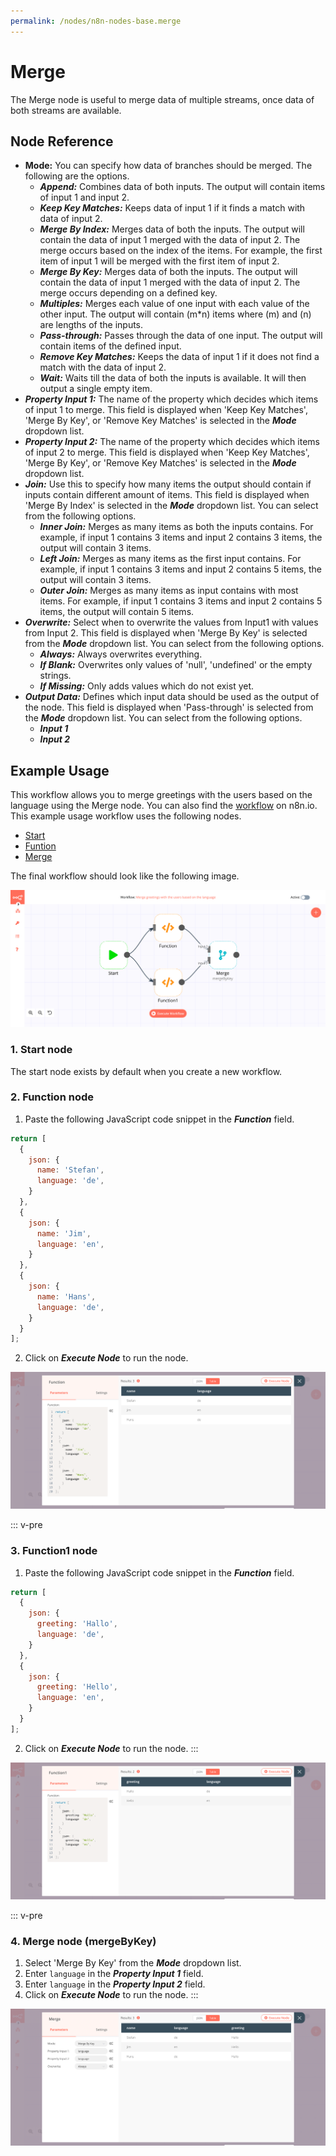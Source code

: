 ```yaml
---
permalink: /nodes/n8n-nodes-base.merge
---
```


# Merge

The Merge node is useful to merge data of multiple streams, once data of both streams are available.

## Node Reference

- **Mode:** You can specify how data of branches should be merged. The following are the options.
    - ***Append:*** Combines data of both inputs. The output will contain items of input 1 and input 2.
	- ***Keep Key Matches:*** Keeps data of input 1 if it finds a match with data of input 2.
	- ***Merge By Index:*** Merges data of both the inputs. The output will contain the data of input 1 merged with the data of input 2. The merge occurs based on the index of the items. For example, the first item of input 1 will be merged with the first item of input 2.
    - ***Merge By Key:*** Merges data of both the inputs. The output will contain the data of input 1 merged with the data of input 2. The merge occurs depending on a defined key.
    - ***Multiples:*** Merges each value of one input with each value of the other input. The output will contain (m*n) items where (m) and (n) are lengths of the inputs.
    - ***Pass-through:*** Passes through the data of one input. The output will contain items of the defined input.
    - ***Remove Key Matches:*** Keeps the data of input 1 if it does not find a match with the data of input 2.
    - ***Wait:*** Waits till the data of both the inputs is available. It will then output a single empty item. 
- ***Property Input 1:*** The name of the property which decides which items of input 1 to merge. This field is displayed when 'Keep Key Matches', 'Merge By Key', or 'Remove Key Matches' is selected in the ***Mode*** dropdown list.
- ***Property Input 2:*** The name of the property which decides which items of input 2 to merge. This field is displayed when 'Keep Key Matches', 'Merge By Key', or 'Remove Key Matches' is selected in the ***Mode*** dropdown list. 
- ***Join:*** Use this to specify how many items the output should contain if inputs contain different amount of items. This field is displayed when 'Merge By Index' is selected in the ***Mode*** dropdown list. You can select from the following options.
    - ***Inner Join:*** Merges as many items as both the inputs contains. For example, if input 1 contains 3 items and input 2 contains 3 items, the output will contain 3 items. 
    - ***Left Join:*** Merges as many items as the first input contains. For example, if input 1 contains 3 items and input 2 contains 5 items, the output will contain 3 items.
    - ***Outer Join:*** Merges as many items as input contains with most items. For example, if input 1 contains 3 items and input 2 contains 5 items, the output will contain 5 items.
- ***Overwrite:*** Select when to overwrite the values from Input1 with values from Input 2. This field is displayed when 'Merge By Key' is selected from the ***Mode*** dropdown list. You can select from the following options.
    - ***Always:*** Always overwrites everything.
    - ***If Blank:*** Overwrites only values of 'null', 'undefined' or the empty strings.
    - ***If Missing:*** Only adds values which do not exist yet.
- ***Output Data:*** Defines which input data should be used as the output of the node. This field is displayed when 'Pass-through' is selected from the ***Mode*** dropdown list. You can select from the following options.
    - ***Input 1***
    - ***Input 2***



## Example Usage

This workflow allows you to merge greetings with the users based on the language using the Merge node. You can also find the [workflow](https://n8n.io/workflows/655) on n8n.io. This example usage workflow uses the following nodes.
- [Start](../../core-nodes/Start/README.md)
- [Funtion](../../core-nodes/Function/README.md)
- [Merge]()

The final workflow should look like the following image.

![A workflow with the HTML Extract node](./workflow.png)

### 1. Start node

The start node exists by default when you create a new workflow.


### 2. Function node

1. Paste the following JavaScript code snippet in the ***Function*** field.
```js
return [
  {
    json: {
      name: 'Stefan',
      language: 'de',
    }
  },
  {
    json: {
      name: 'Jim',
      language: 'en',
    }
  },
  {
    json: {
      name: 'Hans',
      language: 'de',
    }
  }
];
```
2. Click on ***Execute Node*** to run the node.

![Generate users information using the Function node](./Function_node.png)

::: v-pre
### 3. Function1 node

1. Paste the following JavaScript code snippet in the ***Function*** field.
```js
return [
  {
    json: {
      greeting: 'Hallo',
      language: 'de',
    }
  },
  {
    json: {
      greeting: 'Hello',
      language: 'en',
    }
  }
];
```
2. Click on ***Execute Node*** to run the node.
:::

![Generate greetings information using the Function node](./Function1_node.png)

::: v-pre
### 4. Merge node (mergeByKey)

1. Select 'Merge By Key' from the ***Mode*** dropdown list.
2. Enter `language` in the ***Property Input 1*** field.
3. Enter `language` in the ***Property Input 2*** field.
4. Click on ***Execute Node*** to run the node.
:::

![Merge user information and greetings information using the Merge node](./Merge_node.png)
